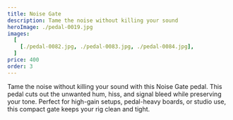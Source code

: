 ```yaml
---
title: Noise Gate
description: Tame the noise without killing your sound
heroImage: ./pedal-0019.jpg
images:
  [
    [./pedal-0082.jpg, ./pedal-0083.jpg, ./pedal-0084.jpg],
  ]
price: 400
order: 3
---
```


Tame the noise without killing your sound with this Noise Gate pedal. This pedal cuts out the unwanted hum, hiss, and signal bleed while preserving your tone. Perfect for high-gain setups, pedal-heavy boards, or studio use, this compact gate keeps your rig clean and tight.
